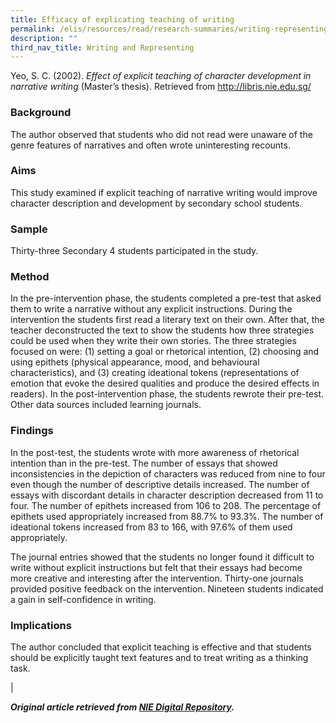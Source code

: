 ```yaml
---
title: Efficacy of explicating teaching of writing
permalink: /elis/resources/read/research-summaries/writing-representing/efficacy-of-explicit-teaching-writing/
description: ""
third_nav_title: Writing and Representing
---
```

Yeo, S. C. (2002). _Effect of explicit teaching of character development in narrative writing_ (Master’s thesis). Retrieved from http://libris.nie.edu.sg/

### Background

The author observed that students who did not read were unaware of the genre features of narratives and often wrote uninteresting recounts.

### Aims

This study examined if explicit teaching of narrative writing would improve character description and development by secondary school students.

### Sample

Thirty-three Secondary 4 students participated in the study.

### Method

In the pre-intervention phase, the students completed a pre-test that asked them to write a narrative without any explicit instructions. During the intervention the students first read a literary text on their own. After that, the teacher deconstructed the text to show the students how three strategies could be used when they write their own stories. The three strategies focused on were: (1) setting a goal or rhetorical intention, (2) choosing and using epithets (physical appearance, mood, and behavioural characteristics), and (3) creating ideational tokens (representations of emotion that evoke the desired qualities and produce the desired effects in readers). In the post-intervention phase, the students rewrote their pre-test. Other data sources included learning journals.

### Findings

In the post-test, the students wrote with more awareness of rhetorical intention than in the pre-test. The number of essays that showed inconsistencies in the depiction of characters was reduced from nine to four even though the number of descriptive details increased. The number of essays with discordant details in character description decreased from 11 to four. The number of epithets increased from 106 to 208. The percentage of epithets used appropriately increased from 88.7% to 93.3%. The number of ideational tokens increased from 83 to 166, with 97.6% of them used appropriately.

The journal entries showed that the students no longer found it difficult to write without explicit instructions but felt that their essays had become more creative and interesting after the intervention. Thirty-one journals provided positive feedback on the intervention. Nineteen students indicated a gain in self-confidence in writing.

### Implications

The author concluded that explicit teaching is effective and that students should be explicitly taught text features and to treat writing as a thinking task.

 |

**_Original article retrieved from [NIE Digital Repository](https://repository.nie.edu.sg/)._**